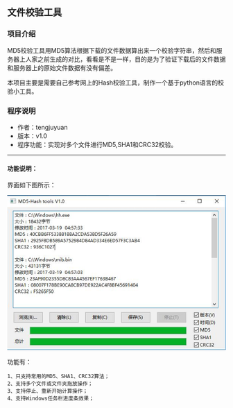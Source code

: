 ## 文件校验工具
### 项目介绍
MD5校验工具用MD5算法根据下载的文件数据算出来一个校验字符串，然后和服务器上人家之前生成的对比，看看是不是一样，目的是为了验证下载后的文件数据和服务器上的原始文件数据有没有偏差。

本项目主要是需要自己参考网上的Hash校验工具，制作一个基于python语言的校验小工具。

### 程序说明
- 作者：tengjuyuan
- 版本：v1.0
- 程序功能：实现对多个文件进行MD5,SHA1和CRC32校验。
---
#### 功能说明：
界面如下图所示：

![MD5_Hash](MD5_Hash_1.jpg)

功能有：
    
    1、只支持常用的MD5、SHA1、CRC32算法；
    2、支持多个文件或文件夹拖放操作；
    3、支持停止、重新开始计算操作；
    4、支持Windows任务栏进度条效果；